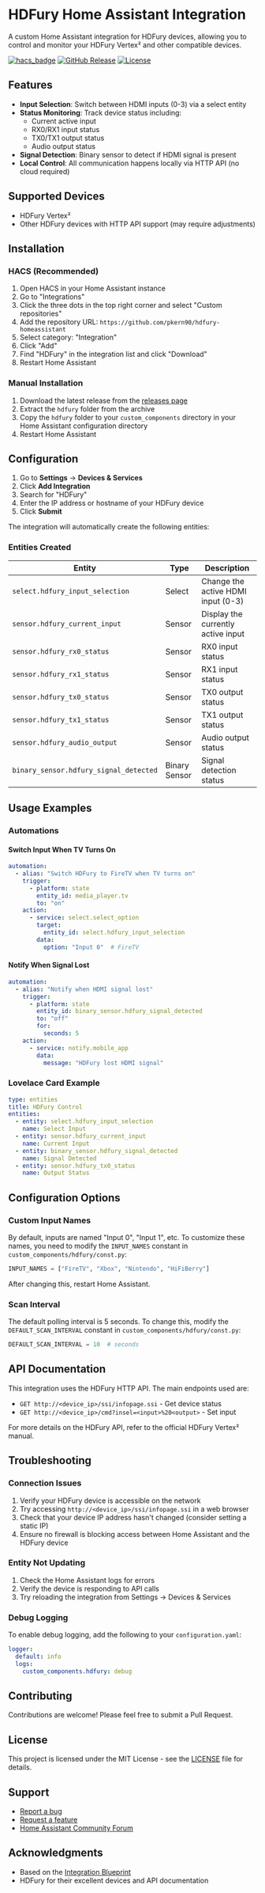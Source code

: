 # HDFury Home Assistant Integration

A custom Home Assistant integration for HDFury devices, allowing you to control and monitor your HDFury Vertex² and other compatible devices.

[![hacs_badge](https://img.shields.io/badge/HACS-Default-orange.svg)](https://github.com/hacs/integration)
[![GitHub Release](https://img.shields.io/github/release/pkern90/hdfury-homeassistant.svg)](https://github.com/pkern90/hdfury-homeassistant/releases)
[![License](https://img.shields.io/github/license/pkern90/hdfury-homeassistant.svg)](LICENSE)

## Features

- **Input Selection**: Switch between HDMI inputs (0-3) via a select entity
- **Status Monitoring**: Track device status including:
  - Current active input
  - RX0/RX1 input status
  - TX0/TX1 output status
  - Audio output status
- **Signal Detection**: Binary sensor to detect if HDMI signal is present
- **Local Control**: All communication happens locally via HTTP API (no cloud required)

## Supported Devices

- HDFury Vertex²
- Other HDFury devices with HTTP API support (may require adjustments)

## Installation

### HACS (Recommended)

1. Open HACS in your Home Assistant instance
2. Go to "Integrations"
3. Click the three dots in the top right corner and select "Custom repositories"
4. Add the repository URL: `https://github.com/pkern90/hdfury-homeassistant`
5. Select category: "Integration"
6. Click "Add"
7. Find "HDFury" in the integration list and click "Download"
8. Restart Home Assistant

### Manual Installation

1. Download the latest release from the [releases page](https://github.com/pkern90/hdfury-homeassistant/releases)
2. Extract the `hdfury` folder from the archive
3. Copy the `hdfury` folder to your `custom_components` directory in your Home Assistant configuration directory
4. Restart Home Assistant

## Configuration

1. Go to **Settings** → **Devices & Services**
2. Click **Add Integration**
3. Search for "HDFury"
4. Enter the IP address or hostname of your HDFury device
5. Click **Submit**

The integration will automatically create the following entities:

### Entities Created

| Entity | Type | Description |
|--------|------|-------------|
| `select.hdfury_input_selection` | Select | Change the active HDMI input (0-3) |
| `sensor.hdfury_current_input` | Sensor | Display the currently active input |
| `sensor.hdfury_rx0_status` | Sensor | RX0 input status |
| `sensor.hdfury_rx1_status` | Sensor | RX1 input status |
| `sensor.hdfury_tx0_status` | Sensor | TX0 output status |
| `sensor.hdfury_tx1_status` | Sensor | TX1 output status |
| `sensor.hdfury_audio_output` | Sensor | Audio output status |
| `binary_sensor.hdfury_signal_detected` | Binary Sensor | Signal detection status |

## Usage Examples

### Automations

#### Switch Input When TV Turns On

```yaml
automation:
  - alias: "Switch HDFury to FireTV when TV turns on"
    trigger:
      - platform: state
        entity_id: media_player.tv
        to: "on"
    action:
      - service: select.select_option
        target:
          entity_id: select.hdfury_input_selection
        data:
          option: "Input 0"  # FireTV
```

#### Notify When Signal Lost

```yaml
automation:
  - alias: "Notify when HDMI signal lost"
    trigger:
      - platform: state
        entity_id: binary_sensor.hdfury_signal_detected
        to: "off"
        for:
          seconds: 5
    action:
      - service: notify.mobile_app
        data:
          message: "HDFury lost HDMI signal"
```

### Lovelace Card Example

```yaml
type: entities
title: HDFury Control
entities:
  - entity: select.hdfury_input_selection
    name: Select Input
  - entity: sensor.hdfury_current_input
    name: Current Input
  - entity: binary_sensor.hdfury_signal_detected
    name: Signal Detected
  - entity: sensor.hdfury_tx0_status
    name: Output Status
```

## Configuration Options

### Custom Input Names

By default, inputs are named "Input 0", "Input 1", etc. To customize these names, you need to modify the `INPUT_NAMES` constant in `custom_components/hdfury/const.py`:

```python
INPUT_NAMES = ["FireTV", "Xbox", "Nintendo", "HiFiBerry"]
```

After changing this, restart Home Assistant.

### Scan Interval

The default polling interval is 5 seconds. To change this, modify the `DEFAULT_SCAN_INTERVAL` constant in `custom_components/hdfury/const.py`:

```python
DEFAULT_SCAN_INTERVAL = 10  # seconds
```

## API Documentation

This integration uses the HDFury HTTP API. The main endpoints used are:

- `GET http://<device_ip>/ssi/infopage.ssi` - Get device status
- `GET http://<device_ip>/cmd?insel=<input>%20<output>` - Set input

For more details on the HDFury API, refer to the official HDFury Vertex² manual.

## Troubleshooting

### Connection Issues

1. Verify your HDFury device is accessible on the network
2. Try accessing `http://<device_ip>/ssi/infopage.ssi` in a web browser
3. Check that your device IP address hasn't changed (consider setting a static IP)
4. Ensure no firewall is blocking access between Home Assistant and the HDFury device

### Entity Not Updating

1. Check the Home Assistant logs for errors
2. Verify the device is responding to API calls
3. Try reloading the integration from Settings → Devices & Services

### Debug Logging

To enable debug logging, add the following to your `configuration.yaml`:

```yaml
logger:
  default: info
  logs:
    custom_components.hdfury: debug
```

## Contributing

Contributions are welcome! Please feel free to submit a Pull Request.

## License

This project is licensed under the MIT License - see the [LICENSE](LICENSE) file for details.

## Support

- [Report a bug](https://github.com/pkern90/hdfury-homeassistant/issues)
- [Request a feature](https://github.com/pkern90/hdfury-homeassistant/issues)
- [Home Assistant Community Forum](https://community.home-assistant.io/)

## Acknowledgments

- Based on the [Integration Blueprint](https://github.com/ludeeus/integration_blueprint)
- HDFury for their excellent devices and API documentation
